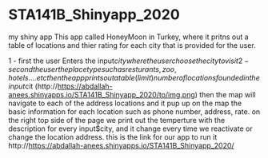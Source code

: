 # STA141B_Shinyapp_2020
my shiny app 
This app called HoneyMoon in Turkey, where it pritns out a table of locations and thier rating for each city that is provided for the user.

1 - first the user Enters the input$city where the user choose the city to visit
2- second the user the place type such as resturants, zoo, hotels....etc
then the app prints out a table (limit) number of locations founded in the input$cit (http://https://abdallah-anees.shinyapps.io/STA141B_Shinyapp_2020/to/img.png)
then the map will navigate to each of the address locations and it pup up on the map the basic information for each location such as phone number, address, rate. 
on the right top side of the page we print out the temperture with the description for every input$city, and it change every time we reactivate or change the location address. 
this is the link for our app to run it http://https://abdallah-anees.shinyapps.io/STA141B_Shinyapp_2020/
